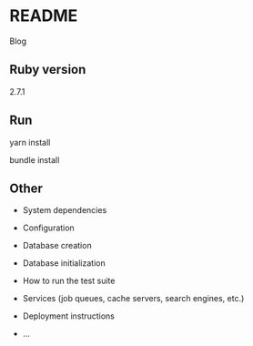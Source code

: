 # README

Blog

## Ruby version 

2.7.1

## Run

yarn install

bundle install

## Other

* System dependencies

* Configuration

* Database creation

* Database initialization

* How to run the test suite

* Services (job queues, cache servers, search engines, etc.)

* Deployment instructions

* ...
